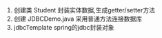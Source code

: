 1. 创建类 Student 封装实体数据,生成getter/setter方法
2. 创建 JDBCDemo.java 采用普通方法连接数据库
3. jdbcTemplate spring的jdbc封装对象